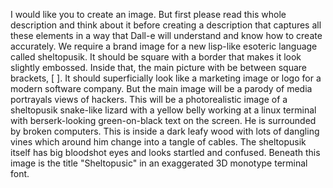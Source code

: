 I would like you to create an image. But first please read this whole description and think about it before creating a description that captures all these elements in a way that Dall-e will understand and know how to create accurately. We require a brand image for a new lisp-like esoteric language called sheltopusik.  It should be square with a border that makes it look slightly embossed. Inside that, the main picture with be between square brackets, [ ]. It should superficially look like a marketing image or logo for a modern software company. But the main image will be a parody of media portrayals views of hackers. This will be a photorealistic image of a sheltopusik snake-like lizard with a yellow belly working at a linux terminal with berserk-looking green-on-black text on the screen. He is surrounded by broken computers.  This is inside a dark leafy wood with lots of dangling vines which around him change into a tangle of cables. The sheltopusik itself has big bloodshot eyes and looks startled and confused. Beneath this image is the title "Sheltopusic" in an exaggerated 3D monotype terminal font. 
